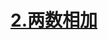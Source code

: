 # [2.两数相加](https://leetcode.cn/problems/add-two-numbers/)

<SourceCode src="../.leetcode/2.两数相加.ts" />
